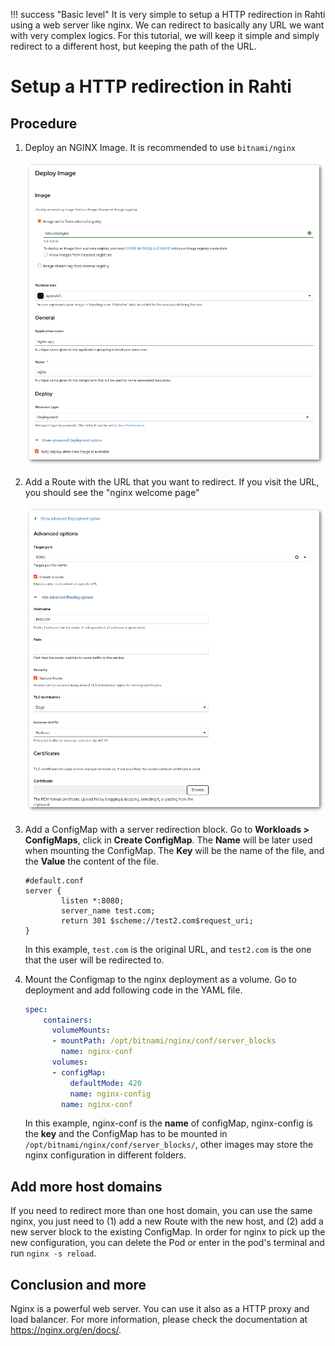 !!! success "Basic level"
    It is very simple to setup a HTTP redirection in Rahti using a web server like nginx. We can redirect to basically any URL we want with very complex logics. For this tutorial, we will keep it simple and simply redirect to a different host, but keeping the path of the URL.

# Setup a HTTP redirection in Rahti

## Procedure

1. Deploy an NGINX Image. It is recommended to use `bitnami/nginx`

    ![bitnami/nginx](../../img/bitnami-nginx-deploy.png)

1. Add a Route with the URL that you want to redirect. If you visit the URL, you should see the "nginx welcome page"

    ![route](../../img/create-route-nginx.png)

1. Add a ConfigMap with a server redirection block. Go to **Workloads > ConfigMaps**, click in **Create ConfigMap**. The **Name** will be later used when mounting the ConfigMap. The **Key** will be the name of the file, and the **Value** the content of the file. 

    ```nginx
    #default.conf
    server {
            listen *:8080;
            server_name test.com;
            return 301 $scheme://test2.com$request_uri;
    }
    ```

    In this example, `test.com` is the original URL, and `test2.com`  is the one that the user will be redirected to.

1. Mount the Configmap to the nginx deployment as a volume. Go to deployment and add following code in the YAML file.

    ```yaml
    spec:
        containers:
          volumeMounts:
          - mountPath: /opt/bitnami/nginx/conf/server_blocks
            name: nginx-conf
          volumes:
          - configMap:
              defaultMode: 420
              name: nginx-config
            name: nginx-conf
    ```

    In this example, nginx-conf is the **name** of configMap, nginx-config is the **key** and the ConfigMap has to be mounted in `/opt/bitnami/nginx/conf/server_blocks/`, other images may store the nginx configuration in different folders.

## Add more host domains

If you need to redirect more than one host domain, you can use the same nginx, you just need to (1) add a new Route with the new host, and (2) add a new server block to the existing ConfigMap. In order for nginx to pick up the new configuration, you can delete the Pod or enter in the pod's terminal and run `nginx -s reload`.

## Conclusion and more

Nginx is a powerful web server. You can use it also as a HTTP proxy and load balancer. For more information, please check the documentation at <https://nginx.org/en/docs/>.
